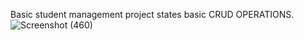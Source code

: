 Basic student management project states basic CRUD OPERATIONS.
![Screenshot (460)](https://github.com/user-attachments/assets/4d6df3a6-e61c-433b-b8c8-e11ffc5d825f)
